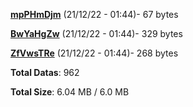 [**mpPHmDjm**](/data/mpPHmDjm.txt) (21/12/22 - 01:44)- 67 bytes

[**BwYaHgZw**](/data/BwYaHgZw.txt) (21/12/22 - 01:44)- 329 bytes

[**ZfVwsTRe**](/data/ZfVwsTRe.txt) (21/12/22 - 01:44)- 268 bytes

**Total Datas**: 962

**Total Size**: 6.04 MB / 6.0 MB